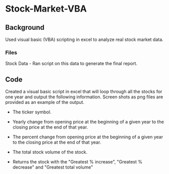 # Stock-Market-VBA

## Background
Used visual basic (VBA) scripting in excel to analyze real stock market data.

### Files

Stock Data - Ran script on this data to generate the final report.


## Code


Created a visual basic script in excel that will loop through all the stocks for one year and output the following information. Screen shots as png files are provided as an example of the output.


- The ticker symbol.


- Yearly change from opening price at the beginning of a given year to the closing price at the end of that year.


- The percent change from opening price at the beginning of a given year to the closing price at the end of that year.


- The total stock volume of the stock.


- Returns the stock with the "Greatest % increase", "Greatest % decrease" and "Greatest total volume"




